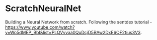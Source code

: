 # ScratchNeuralNet
Building a Neural Network from scratch.
Following the sentdex tutorial - https://www.youtube.com/watch?v=Wo5dMEP_BbI&list=PLQVvvaa0QuDcjD5BAw2DxE6OF2tius3V3.
